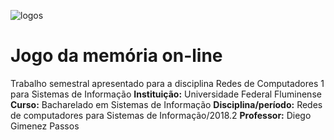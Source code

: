 ![logos](http://www.professores.uff.br/kowada/wp-content/uploads/sites/63/2017/08/UFF-IC-logos)
# Jogo da memória on-line
Trabalho semestral apresentado para a disciplina Redes de Computadores 1 para Sistemas de Informação
**Instituição:** Universidade Federal Fluminense
**Curso:** Bacharelado em Sistemas de Informação
**Disciplina/período:** Redes de computadores para Sistemas de Informação/2018.2
**Professor:** Diego Gimenez Passos
